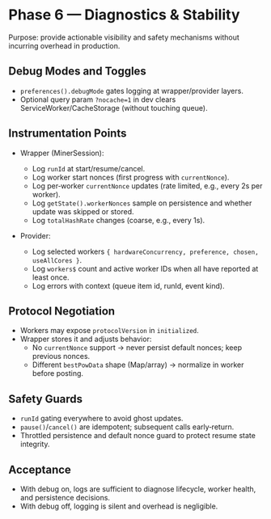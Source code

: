 # Phase 6 — Diagnostics & Stability

Purpose: provide actionable visibility and safety mechanisms without incurring overhead in production.

## Debug Modes and Toggles

- `preferences().debugMode` gates logging at wrapper/provider layers.
- Optional query param `?nocache=1` in dev clears ServiceWorker/CacheStorage (without touching queue).

## Instrumentation Points

- Wrapper (MinerSession):
  - Log `runId` at start/resume/cancel.
  - Log worker start nonces (first progress with `currentNonce`).
  - Log per‑worker `currentNonce` updates (rate limited, e.g., every 2s per worker).
  - Log `getState().workerNonces` sample on persistence and whether update was skipped or stored.
  - Log `totalHashRate` changes (coarse, e.g., every 1s).

- Provider:
  - Log selected workers `{ hardwareConcurrency, preference, chosen, useAllCores }`.
  - Log `workers$` count and active worker IDs when all have reported at least once.
  - Log errors with context (queue item id, runId, event kind).

## Protocol Negotiation

- Workers may expose `protocolVersion` in `initialized`.
- Wrapper stores it and adjusts behavior:
  - No `currentNonce` support → never persist default nonces; keep previous nonces.
  - Different `bestPowData` shape (Map/array) → normalize in worker before posting.

## Safety Guards

- `runId` gating everywhere to avoid ghost updates.
- `pause()`/`cancel()` are idempotent; subsequent calls early‑return.
- Throttled persistence and default nonce guard to protect resume state integrity.

## Acceptance

- With debug on, logs are sufficient to diagnose lifecycle, worker health, and persistence decisions.
- With debug off, logging is silent and overhead is negligible.
